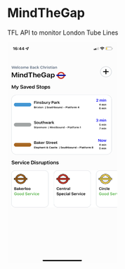 # MindTheGap
 TFL API to monitor London Tube Lines

<img src="https://github.com/jesusrafaelchris/MindTheGap/blob/main/MTG1.PNG" width="250" height="500">

